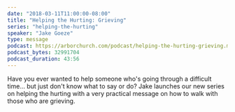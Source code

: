 ```yaml
---
date: "2018-03-11T11:00:00-08:00"
title: "Helping the Hurting: Grieving"
series: "helping-the-hurting"
speaker: "Jake Goeze"
type: message
podcast: https://arborchurch.com/podcast/helping-the-hurting-grieving.m4a
podcast_bytes: 32991704
podcast_duration: 43:56
---
```


Have you ever wanted to help someone who's going through a difficult time... but just don't know what to say or do? Jake launches our new series on helping the hurting with a very practical message on how to walk with those who are grieving. 

